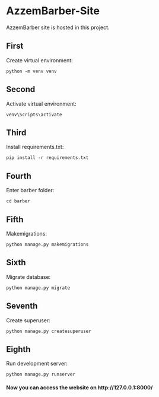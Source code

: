 # AzzemBarber-Site
AzzemBarber site is hosted in this project.

<h2>First</h2>

<p>Create virtual environment:</p>
<code>python -m venv venv</code>

<h2>Second</h2>

<p>Activate virtual environment:</p>
<code>venv\Scripts\activate</code>

<h2>Third</h2>

<p>Install requirements.txt:</p>
<code>pip install -r requirements.txt</code>

<h2>Fourth</h2>

<p>Enter barber folder:</p>
<code>cd barber</code>

<h2>Fifth</h2>

<p>Makemigrations:</p>
<code>python manage.py makemigrations</code>

<h2>Sixth</h2>

<p>Migrate database:</p>
<code>python manage.py migrate</code>

<h2>Seventh</h2>

<p>Create superuser:</p>
<code>python manage.py createsuperuser</code>


<h2>Eighth</h2>

<p>Run development server:</p>
<code>python manage.py runserver</code>

<h4>Now you can access the website on http://127.0.0.1:8000/</h4>